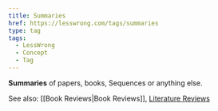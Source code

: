 ```yaml
---
title: Summaries
href: https://lesswrong.com/tags/summaries
type: tag
tags:
  - LessWrong
  - Concept
  - Tag
---
```


**Summaries** of papers, books, Sequences or anything else.

See also: [[Book Reviews|Book Reviews]], [Literature Reviews](https://www.lesswrong.com/tag/literature-reviews)